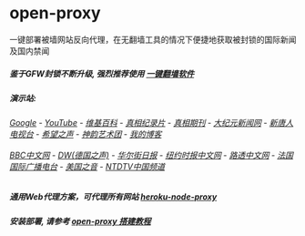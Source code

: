# open-proxy
一键部署被墙网站反向代理，在无翻墙工具的情况下便捷地获取被封锁的国际新闻及国内禁闻

##### 鉴于GFW封锁不断升级, 强烈推荐使用 [一键翻墙软件](https://salty-eyrie-32387.herokuapp.com/proxy/http://truth.atspace.eu/fgate)

#####  演示站:
######  [Google](https://salty-eyrie-32387.herokuapp.com/proxy/https://www.google.com/search?q=425事件) - [YouTube](http://140.82.50.145:8700/results?search_query=425事件) - [维基百科](https://salty-eyrie-32387.herokuapp.com/proxy/https://zh.wikipedia.org/wiki/喬高-麥塔斯調查報告) - [真相纪录片](https://salty-eyrie-32387.herokuapp.com/proxy/http://140.82.50.145:10080/videos) - [真相期刊](https://salty-eyrie-32387.herokuapp.com/proxy/http://140.82.50.145:8300/display.aspx?category_id=3&zhuanti_id=2) - [大纪元新闻网](https://salty-eyrie-32387.herokuapp.com/proxy/http://www.epochtimes.com/) - [新唐人电视台](https://salty-eyrie-32387.herokuapp.com/proxy/http://www.ntdtv.com/) - [希望之声](https://salty-eyrie-32387.herokuapp.com/proxy/http://soundofhope.org/) - [神韵艺术团](https://salty-eyrie-32387.herokuapp.com/proxy/http://www.ntdtv.com/xtr/gb/prog673.html) - [我的博客](https://salty-eyrie-32387.herokuapp.com/proxy/http://truth.atspace.eu/)<br/> <br/> [BBC中文网](https://salty-eyrie-32387.herokuapp.com/proxy/http://www.bbc.com/zhongwen/simp) - [DW(德国之声)](https://salty-eyrie-32387.herokuapp.com/proxy/http://www.dw.com/zh/在线报导/s-9058?&zhongwen=simp) - [华尔街日报](https://salty-eyrie-32387.herokuapp.com/proxy/https://cn.wsj.com/zh-hans) - [纽约时报中文网](https://salty-eyrie-32387.herokuapp.com/proxy/https://cn.nytimes.com/) - [路透中文网](https://salty-eyrie-32387.herokuapp.com/proxy/https://cn.reuters.com/) - [法国国际广播电台](https://salty-eyrie-32387.herokuapp.com/proxy/http://cn.rfi.fr/) - [美国之音](https://salty-eyrie-32387.herokuapp.com/proxy/https://www.voachinese.com/) - [NTDTV中国频道](https://salty-eyrie-32387.herokuapp.com/proxy/http://140.82.50.145:10080/videos/tv.html)

##### 通用Web代理方案，可代理所有网站 [heroku-node-proxy](https://github.com/gfw-breaker/heroku-node-proxy#--end--) 

##### 安装部署, 请参考 [open-proxy 搭建教程](https://github.com/gfw-breaker/open-proxy/wiki#open-proxy-%E6%90%AD%E5%BB%BA%E6%95%99%E7%A8%8B)

